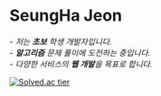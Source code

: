 # SeungHa Jeon

<p>
  <em>
    - 저는 <b>초보</b> 학생 개발자입니다. <br>
    - <b>알고리즘</b> 문제 풀이에 도전하는 중입니다. <br>
    - 다양한 서비스의 <b>웹 개발</b>을 목표로 합니다.
  </em>  
</p>
 
[![Solved.ac tier](http://mazassumnida.wtf/api/v2/generate_badge?boj=seuha516)](https://solved.ac/seuha516)

<!-- [![SeungHa's GitHub stats](https://github-readme-stats.vercel.app/api?username=seuha516)](https://github.com/anuraghazra/github-readme-stats) -->
